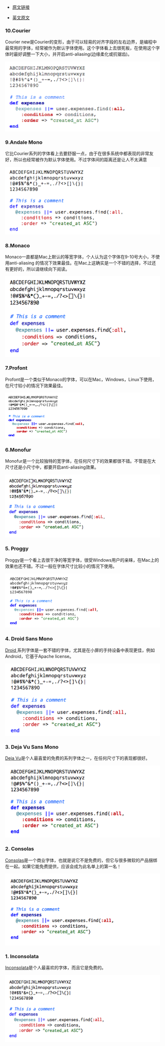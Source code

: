 - [原文链接](https://www.iteye.com/news/11102-10-great-programming-font)

- [英文原文](http://hivelogic.com/articles/top-10-programming-fonts)

### 10.Courier

Courier new是Courier的变形，由于可以轻易的对齐字段的左右边界，是编程中最常用的字体，经常被作为默认字体使用。这个字体看上去很死板，在使用这个字体时最好调整一下大小，并开启anti-aliasing(边缘柔化或抗锯齿)。

![image-20200207235229214](image-20200207235229214.png)

### 9.Andale Mono

它比Courier系列的字体看上去要舒服一点，由于在很多系统中都表现的非常友好，所以也经常被作为默认字体使用。不过字体间的距离还是让人不太满意

![image-20200207235315296](image-20200207235315296.png)

### 8.Monaco

Monaco一直都是Mac上默认的等宽字体，个人认为这个字体在9-10号大小，不使用anti-aliasing 的情况下效果最佳。在Mac上这确实是一个不错的选择，不过还有更好的，所以请继续向下阅读。

![image-20200207235347167](image-20200207235347167.png)

### 7.Profont

Profont是一个类似于Monaco的字体，可以在Mac，Windows，Linux下使用，在尺寸较小的情况下效果最佳。

![image-20200207235420671](image-20200207235420671.png)

### 6.Monofur

Monofur是一个比较独特的宽字体，在任何尺寸下的效果都很不错。不管是在大尺寸还是小尺寸中，都要开启anti-aliasing效果。

![image-20200207235459485](image-20200207235459485.png)

### 5. Proggy

Proggy是一个看上去很干净的等宽字体，很受Windows用户的亲睐，在Mac上的效果也还不错。不过一般在字体尺寸比较小的情况下使用。

![image-20200207235544400](image-20200207235544400.png)

### 4. Droid Sans Mono

[Droid ](http://www.ascendercorp.com/pr/2007-11-12/)系列字体是一套不错的字体，尤其是在小屏的手持设备中表现更佳，例如Android，它基于Apache license。

![image-20200207235630735](image-20200207235630735.png)

### 3. Deja Vu Sans Mono

[Deja Vu](http://dejavu-fonts.org/wiki/index.php?title=Main_Page)是个人最喜爱的免费的系列字体之一，在任何尺寸下的表现都很好。

![image-20200207235713968](image-20200207235713968.png)

### 2. Consolas

[Consolas](http://www.ascenderfonts.com/font/consolas-regular.aspx)是一个商业字体，也就是说它不是免费的，但它与很多微软的产品捆绑在一起。如果它能免费提供，应该会成为此名单上的第一名！

![image-20200207235752765](image-20200207235752765.png)

### 1. Inconsolata

[Inconsolata](http://www.levien.com/type/myfonts/inconsolata.html)是个人最喜欢的字体，而且它是免费的。

![image-20200207235828718](image-20200207235828718.png)
